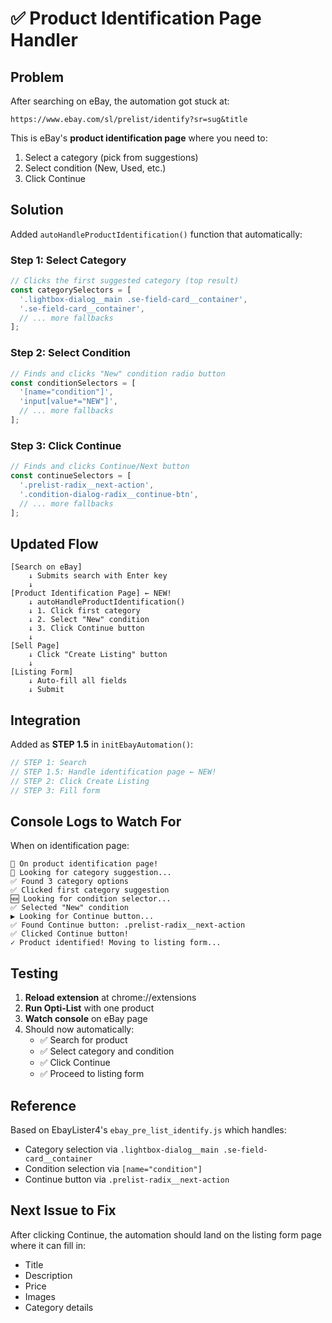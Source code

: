 # ✅ Product Identification Page Handler

## Problem
After searching on eBay, the automation got stuck at:
```
https://www.ebay.com/sl/prelist/identify?sr=sug&title
```

This is eBay's **product identification page** where you need to:
1. Select a category (pick from suggestions)
2. Select condition (New, Used, etc.)
3. Click Continue

## Solution
Added `autoHandleProductIdentification()` function that automatically:

### Step 1: Select Category
```typescript
// Clicks the first suggested category (top result)
const categorySelectors = [
  '.lightbox-dialog__main .se-field-card__container',
  '.se-field-card__container',
  // ... more fallbacks
];
```

### Step 2: Select Condition
```typescript
// Finds and clicks "New" condition radio button
const conditionSelectors = [
  '[name="condition"]',
  'input[value*="NEW"]',
  // ... more fallbacks
];
```

### Step 3: Click Continue
```typescript
// Finds and clicks Continue/Next button
const continueSelectors = [
  '.prelist-radix__next-action',
  '.condition-dialog-radix__continue-btn',
  // ... more fallbacks
];
```

## Updated Flow

```
[Search on eBay]
    ↓ Submits search with Enter key
    ↓
[Product Identification Page] ← NEW!
    ↓ autoHandleProductIdentification()
    ↓ 1. Click first category
    ↓ 2. Select "New" condition  
    ↓ 3. Click Continue button
    ↓
[Sell Page]
    ↓ Click "Create Listing" button
    ↓
[Listing Form]
    ↓ Auto-fill all fields
    ↓ Submit
```

## Integration
Added as **STEP 1.5** in `initEbayAutomation()`:
```typescript
// STEP 1: Search
// STEP 1.5: Handle identification page ← NEW!
// STEP 2: Click Create Listing
// STEP 3: Fill form
```

## Console Logs to Watch For

When on identification page:
```
🎯 On product identification page!
📂 Looking for category suggestion...
✅ Found 3 category options
✅ Clicked first category suggestion
🆕 Looking for condition selector...
✅ Selected "New" condition
▶️ Looking for Continue button...
✅ Found Continue button: .prelist-radix__next-action
✅ Clicked Continue button!
✓ Product identified! Moving to listing form...
```

## Testing

1. **Reload extension** at chrome://extensions
2. **Run Opti-List** with one product
3. **Watch console** on eBay page
4. Should now automatically:
   - ✅ Search for product
   - ✅ Select category and condition
   - ✅ Click Continue
   - ✅ Proceed to listing form

## Reference
Based on EbayLister4's `ebay_pre_list_identify.js` which handles:
- Category selection via `.lightbox-dialog__main .se-field-card__container`
- Condition selection via `[name="condition"]`
- Continue button via `.prelist-radix__next-action`

## Next Issue to Fix
After clicking Continue, the automation should land on the listing form page where it can fill in:
- Title
- Description
- Price
- Images
- Category details
